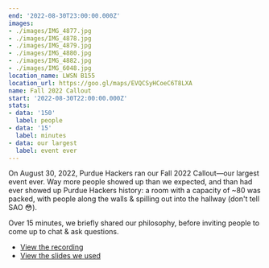 ```yaml
---
end: '2022-08-30T23:00:00.000Z'
images:
- ./images/IMG_4877.jpg
- ./images/IMG_4878.jpg
- ./images/IMG_4879.jpg
- ./images/IMG_4880.jpg
- ./images/IMG_4882.jpg
- ./images/IMG_6048.jpg
location_name: LWSN B155
location_url: https://goo.gl/maps/EVQCSyHCoeC6T8LXA
name: Fall 2022 Callout
start: '2022-08-30T22:00:00.000Z'
stats:
- data: '150'
  label: people
- data: '15'
  label: minutes
- data: our largest
  label: event ever
---
```


On August 30, 2022, Purdue Hackers ran our Fall 2022 Callout—our largest event ever. Way more people showed up than we expected, and than had ever showed up Purdue Hackers history: a room with a capacity of ~80 was packed, with people along the walls & spilling out into the hallway (don't tell SAO 😳).

Over 15 minutes, we briefly shared our philosophy, before inviting people to come up to chat & ask questions.

- [View the recording](https://www.youtube.com/watch?v=NutLx_8RisI)
- [View the slides we used](https://docs.google.com/presentation/d/1iQ8zrx__t07F5KbsJdWoE9yPwzdfslnh/edit?usp=sharing&ouid=105736452470826651375&rtpof=true&sd=true)